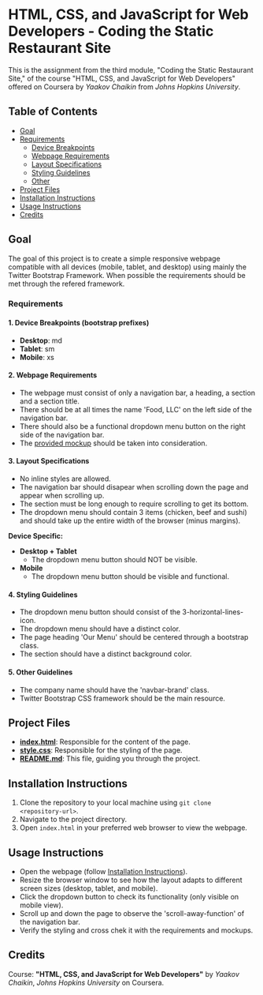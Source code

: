 # HTML, CSS, and JavaScript for Web Developers - Coding the Static Restaurant Site

This is the assignment from the third module, "Coding the Static Restaurant Site," of the course "HTML, CSS, and JavaScript for Web Developers" offered on Coursera by *Yaakov Chaikin* from *Johns Hopkins University*.

## Table of Contents
- [Goal](#goal)
- [Requirements](#requirements)
  - [Device Breakpoints](#device-breakpoints)
  - [Webpage Requirements](#webpage-requirements)
  - [Layout Specifications](#layout-specifications)
  - [Styling Guidelines](#styling-guidelines)
  - [Other](#other-guidelines)
- [Project Files](#project-files)
- [Installation Instructions](#installation-instructions)
- [Usage Instructions](#usage-instructions)
- [Credits](#credits)

## Goal
The goal of this project is to create a simple responsive webpage compatible with all devices (mobile, tablet, and desktop) using mainly the Twitter Bootstrap Framework. When possible the requirements should be met through the refered framework.

### Requirements

#### 1. Device Breakpoints (bootstrap prefixes)
- **Desktop**: md
- **Tablet**: sm
- **Mobile**: xs

#### 2. Webpage Requirements
- The webpage must consist of only a navigation bar, a heading, a section and a section title.
- There should be at all times  the name 'Food, LLC' on the left side of the navigation bar.
- There should also be a functional dropdown menu button on the right side of the navigation bar.
- The [provided mockup](https://github.com/jhu-ep-coursera/fullstack-course4/blob/master/assignments/assignment3/Assignment-3.md) should be taken into consideration.

#### 3. Layout Specifications
- No inline styles are allowed.
- The navigation bar should disapear when scrolling down the page and appear when scrolling up.
- The section must be long enough to require scrolling to get its bottom.
- The dropdown menu should contain 3 items (chicken, beef and sushi) and should take up the entire width of the browser (minus margins).

**Device Specific:**
- **Desktop + Tablet**
  - The dropdown menu button should NOT be visible.
- **Mobile**
  - The dropdown menu button should be visible and functional.

#### 4. Styling Guidelines
- The dropdown menu button should consist of the 3-horizontal-lines-icon.
- The dropdown menu should have a distinct color.
- The page heading 'Our Menu' should be centered through a bootstrap class.
- The section should have a distinct background color.

#### 5. Other Guidelines
- The company name should have the 'navbar-brand' class.
- Twitter Bootstrap CSS framework should be the main resource.

## Project Files
- **[index.html](index.html)**: Responsible for the content of the page.
- **[style.css](style.css)**: Responsible for the styling of the page.
- **[README.md](README.md)**: This file, guiding you through the project.

## Installation Instructions
1. Clone the repository to your local machine using `git clone <repository-url>`.
2. Navigate to the project directory.
3. Open `index.html` in your preferred web browser to view the webpage.

## Usage Instructions
- Open the webpage (follow [Installation Instructions](#installation-instructions)).
- Resize the browser window to see how the layout adapts to different screen sizes (desktop, tablet, and mobile).
- Click the dropdown button to check its functionality (only visible on mobile view).
- Scroll up and down the page to observe the 'scroll-away-function' of the navigation bar.
- Verify the styling and cross chek it with the requirements and mockups.

## Credits
Course: **"HTML, CSS, and JavaScript for Web Developers"** by *Yaakov Chaikin*, *Johns Hopkins University* on Coursera.
